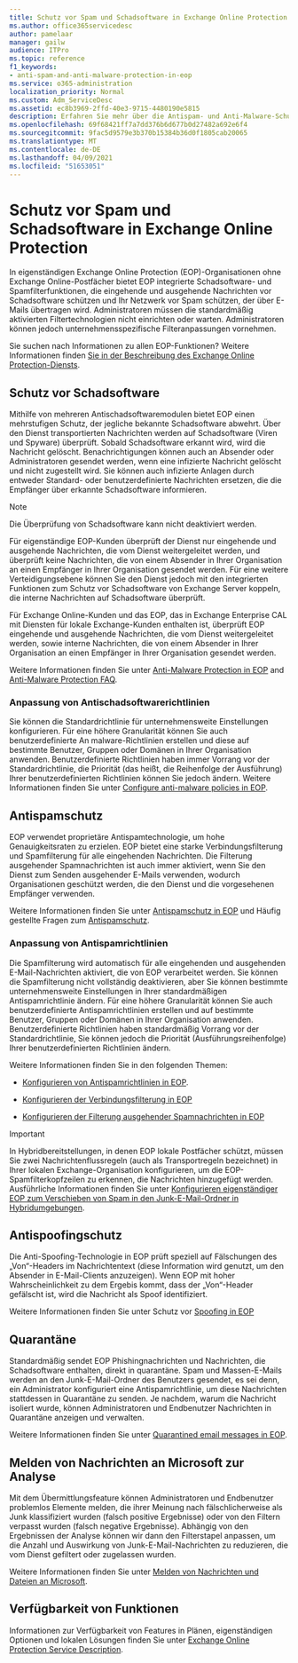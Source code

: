```yaml
---
title: Schutz vor Spam und Schadsoftware in Exchange Online Protection
ms.author: office365servicedesc
author: pamelaar
manager: gailw
audience: ITPro
ms.topic: reference
f1_keywords:
- anti-spam-and-anti-malware-protection-in-eop
ms.service: o365-administration
localization_priority: Normal
ms.custom: Adm_ServiceDesc
ms.assetid: ec8b3969-2ffd-40e3-9715-4480190e5815
description: Erfahren Sie mehr über die Antispam- und Anti-Malware-Schutzfunktionen, die in eigenständigen Exchange Online Protection (EOP)-Organisationen ohne Exchange Online-Postfächer verfügbar sind.
ms.openlocfilehash: 69f68421ff7a7dd376b6d677b0d27482a692e6f4
ms.sourcegitcommit: 9fac5d9579e3b370b15384b36d0f1805cab20065
ms.translationtype: MT
ms.contentlocale: de-DE
ms.lasthandoff: 04/09/2021
ms.locfileid: "51653051"
---
```

# <a name="anti-spam-and-anti-malware-protection-in-exchange-online-protection"></a>Schutz vor Spam und Schadsoftware in Exchange Online Protection

In eigenständigen Exchange Online Protection (EOP)-Organisationen ohne Exchange Online-Postfächer bietet EOP integrierte Schadsoftware- und Spamfilterfunktionen, die eingehende und ausgehende Nachrichten vor Schadsoftware schützen und Ihr Netzwerk vor Spam schützen, der über E-Mails übertragen wird. Administratoren müssen die standardmäßig aktivierten Filtertechnologien nicht einrichten oder warten. Administratoren können jedoch unternehmensspezifische Filteranpassungen vornehmen.

Sie suchen nach Informationen zu allen EOP-Funktionen? Weitere Informationen finden [Sie in der Beschreibung des Exchange Online Protection-Diensts](exchange-online-protection-service-description.md).

## <a name="anti-malware-protection"></a>Schutz vor Schadsoftware

Mithilfe von mehreren Antischadsoftwaremodulen bietet EOP einen mehrstufigen Schutz, der jegliche bekannte Schadsoftware abwehrt. Über den Dienst transportierten Nachrichten werden auf Schadsoftware (Viren und Spyware) überprüft. Sobald Schadsoftware erkannt wird, wird die Nachricht gelöscht. Benachrichtigungen können auch an Absender oder Administratoren gesendet werden, wenn eine infizierte Nachricht gelöscht und nicht zugestellt wird. Sie können auch infizierte Anlagen durch entweder Standard- oder benutzerdefinierte Nachrichten ersetzen, die die Empfänger über erkannte Schadsoftware informieren.

> [!NOTE] 
> Die Überprüfung von Schadsoftware kann nicht deaktiviert werden.

Für eigenständige EOP-Kunden überprüft der Dienst nur eingehende und ausgehende Nachrichten, die vom Dienst weitergeleitet werden, und überprüft keine Nachrichten, die von einem Absender in Ihrer Organisation an einen Empfänger in Ihrer Organisation gesendet werden. Für eine weitere Verteidigungsebene können Sie den Dienst jedoch mit den integrierten Funktionen zum Schutz vor Schadsoftware von Exchange Server koppeln, die interne Nachrichten auf Schadsoftware überprüft.

Für Exchange Online-Kunden und das EOP, das in Exchange Enterprise CAL mit Diensten für lokale Exchange-Kunden enthalten ist, überprüft EOP eingehende und ausgehende Nachrichten, die vom Dienst weitergeleitet werden, sowie interne Nachrichten, die von einem Absender in Ihrer Organisation an einen Empfänger in Ihrer Organisation gesendet werden.

Weitere Informationen finden Sie unter [Anti-Malware Protection in EOP](/microsoft-365/security/office-365-security/anti-malware-protection) and [Anti-Malware Protection FAQ](/microsoft-365/security/office-365-security/anti-malware-protection-faq-eop).

### <a name="customize-anti-malware-policies"></a>Anpassung von Antischadsoftwarerichtlinien

Sie können die Standardrichtlinie für unternehmensweite Einstellungen konfigurieren. Für eine höhere Granularität können Sie auch benutzerdefinierte An malware-Richtlinien erstellen und diese auf bestimmte Benutzer, Gruppen oder Domänen in Ihrer Organisation anwenden. Benutzerdefinierte Richtlinien haben immer Vorrang vor der Standardrichtlinie, die Priorität (das heißt, die Reihenfolge der Ausführung) Ihrer benutzerdefinierten Richtlinien können Sie jedoch ändern. Weitere Informationen finden Sie unter [Configure anti-malware policies in EOP](/microsoft-365/security/office-365-security/configure-anti-malware-policies).

## <a name="anti-spam-protection"></a>Antispamschutz

EOP verwendet proprietäre Antispamtechnologie, um hohe Genauigkeitsraten zu erzielen. EOP bietet eine starke Verbindungsfilterung und Spamfilterung für alle eingehenden Nachrichten. Die Filterung ausgehender Spamnachrichten ist auch immer aktiviert, wenn Sie den Dienst zum Senden ausgehender E-Mails verwenden, wodurch Organisationen geschützt werden, die den Dienst und die vorgesehenen Empfänger verwenden.

Weitere Informationen finden Sie unter [Antispamschutz in EOP](/microsoft-365/security/office-365-security/anti-spam-protection) und Häufig gestellte Fragen zum [Antispamschutz](/microsoft-365/security/office-365-security/anti-spam-protection-faq).

### <a name="customize-anti-spam-policies"></a>Anpassung von Antispamrichtlinien

Die Spamfilterung wird automatisch für alle eingehenden und ausgehenden E-Mail-Nachrichten aktiviert, die von EOP verarbeitet werden. Sie können die Spamfilterung nicht vollständig deaktivieren, aber Sie können bestimmte unternehmensweite Einstellungen in Ihrer standardmäßigen Antispamrichtlinie ändern. Für eine höhere Granularität können Sie auch benutzerdefinierte Antispamrichtlinien erstellen und auf bestimmte Benutzer, Gruppen oder Domänen in Ihrer Organisation anwenden. Benutzerdefinierte Richtlinien haben standardmäßig Vorrang vor der Standardrichtlinie, Sie können jedoch die Priorität (Ausführungsreihenfolge) Ihrer benutzerdefinierten Richtlinien ändern.

Weitere Informationen finden Sie in den folgenden Themen:

- [Konfigurieren von Antispamrichtlinien in EOP](/microsoft-365/security/office-365-security/configure-your-spam-filter-policies).

- [Konfigurieren der Verbindungsfilterung in EOP](/microsoft-365/security/office-365-security/configure-the-connection-filter-policy)

- [Konfigurieren der Filterung ausgehender Spamnachrichten in EOP](/microsoft-365/security/office-365-security/configure-the-outbound-spam-policy)

> [!IMPORTANT]
> In Hybridbereitstellungen, in denen EOP lokale Postfächer schützt, müssen Sie zwei Nachrichtenflussregeln (auch als Transportregeln bezeichnet) in Ihrer lokalen Exchange-Organisation konfigurieren, um die EOP-Spamfilterkopfzeilen zu erkennen, die Nachrichten hinzugefügt werden. Ausführliche Informationen finden Sie unter [Konfigurieren eigenständiger EOP zum Verschieben von Spam in den Junk-E-Mail-Ordner in Hybridumgebungen](/microsoft-365/security/office-365-security/ensure-that-spam-is-routed-to-each-user-s-junk-email-folder).

## <a name="anti-spoofing-protection"></a>Antispoofingschutz

Die Anti-Spoofing-Technologie in EOP prüft speziell auf Fälschungen des „Von“-Headers im Nachrichtentext (diese Information wird genutzt, um den Absender in E-Mail-Clients anzuzeigen). Wenn EOP mit hoher Wahrscheinlichkeit zu dem Ergebis kommt, dass der „Von“-Header gefälscht ist, wird die Nachricht als Spoof identifiziert.

Weitere Informationen finden Sie unter Schutz vor [Spoofing in EOP](/microsoft-365/security/office-365-security/anti-spoofing-protection)

## <a name="quarantine"></a>Quarantäne

Standardmäßig sendet EOP Phishingnachrichten und Nachrichten, die Schadsoftware enthalten, direkt in quarantäne. Spam und Massen-E-Mails werden an den Junk-E-Mail-Ordner des Benutzers gesendet, es sei denn, ein Administrator konfiguriert eine Antispamrichtlinie, um diese Nachrichten stattdessen in Quarantäne zu senden. Je nachdem, warum die Nachricht isoliert wurde, können Administratoren und Endbenutzer Nachrichten in Quarantäne anzeigen und verwalten.

Weitere Informationen finden Sie unter [Quarantined email messages in EOP](/microsoft-365/security/office-365-security/quarantine-email-messages).

## <a name="report-messages-to-microsoft-for-analysis"></a>Melden von Nachrichten an Microsoft zur Analyse

Mit dem Übermittlungsfeature können Administratoren und Endbenutzer problemlos Elemente melden, die ihrer Meinung nach fälschlicherweise als Junk klassifiziert wurden (falsch positive Ergebnisse) oder von den Filtern verpasst wurden (falsch negative Ergebnisse). Abhängig von den Ergebnissen der Analyse können wir dann den Filterstapel anpassen, um die Anzahl und Auswirkung von Junk-E-Mail-Nachrichten zu reduzieren, die vom Dienst gefiltert oder zugelassen wurden.

Weitere Informationen finden Sie unter [Melden von Nachrichten und Dateien an Microsoft](/microsoft-365/security/office-365-security/report-junk-email-messages-to-microsoft).

## <a name="feature-availability"></a>Verfügbarkeit von Funktionen

Informationen zur Verfügbarkeit von Features in Plänen, eigenständigen Optionen und lokalen Lösungen finden Sie unter [Exchange Online Protection Service Description](exchange-online-protection-service-description.md).